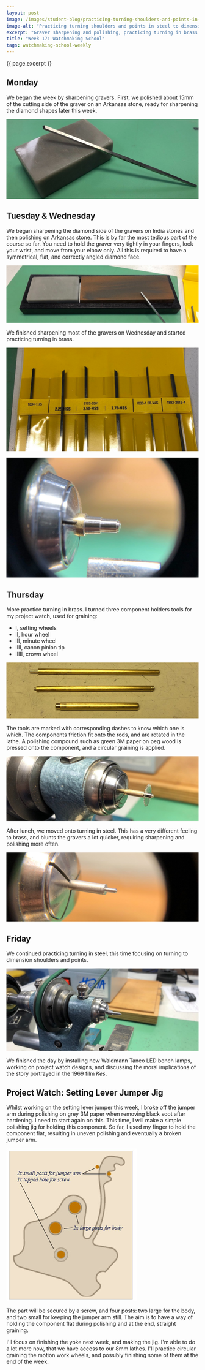 ```yaml
---
layout: post
image: /images/student-blog/practicing-turning-shoulders-and-points-in-steel.jpeg
image-alt: "Practicing turning shoulders and points in steel to dimension"
excerpt: "Graver sharpening and polishing, practicing turning in brass and steel, practicing turning shoulders and points to dimensions, making some tools used for finishing project watch components."
title: "Week 17: Watchmaking School"
tags: watchmaking-school-weekly
---
```


{{ page.excerpt }}

## Monday
We began the week by sharpening gravers. First, we polished about 15mm of the cutting side of the graver on an Arkansas stone, ready for sharpening the diamond shapes later this week.

![Polishing side of graver on Arkansas stone](/images/student-blog/polishing-side-of-graver-on-arkansas-stone.jpeg)

## Tuesday & Wednesday
We began sharpening the diamond side of the gravers on India stones and then polishing on Arkansas stone. This is by far the most tedious part of the course so far. You need to hold the graver very tightly in your fingers, lock your wrist, and move from your elbow only. All this is required to have a symmetrical, flat, and correctly angled diamond face.

![Sharpening graver on India stone](/images/student-blog/sharpening-graver-on-india-stone.jpeg)

We finished sharpening most of the gravers on Wednesday and started practicing turning in brass.

![Steel gravers](/images/student-blog/steel-gravers.jpeg)

![Practicing turning in brass](/images/student-blog/practicing-turning-in-brass.jpeg)

## Thursday
More practice turning in brass. I turned three component holders tools for my project watch, used for graining:
 - I, setting wheels
 - II, hour wheel
 - III, minute wheel
 - IIII, canon pinion tip
 - IIIII, crown wheel

![Wheel polishing tools](/images/student-blog/wheel-polishing-tools.jpeg)

The tools are marked with corresponding dashes to know which one is which. The components friction fit onto the rods, and are rotated in the lathe. A polishing compound such as green 3M paper on peg wood is pressed onto the component, and a circular graining is applied.

![Hour wheel polishing tool in lathe](/images/student-blog/hour-wheel-polishing-tool.jpeg)

After lunch, we moved onto turning in steel. This has a very different feeling to brass, and blunts the gravers a lot quicker, requiring sharpening and polishing more often.

![Practicing turning in steel](/images/student-blog/practicing-turning-in-steel.jpeg)


## Friday
We continued practicing turning in steel, this time focusing on turning to dimension shoulders and points.

![Practicing turning shoulders and points in steel](/images/student-blog/practicing-turning-shoulders-and-points-in-steel.jpeg)

We finished the day by installing new Waldmann Taneo LED bench lamps, working on project watch designs, and discussing the moral implications of the story portrayed in the 1969 film *Kes*.

## Project Watch: Setting Lever Jumper Jig
Whilst working on the setting lever jumper this week, I broke off the jumper arm during polishing on grey 3M paper when removing black soot after hardening. I need to start again on this. This time, I will make a simple polishing jig for holding this component. So far, I used my finger to hold the component flat, resulting in uneven polishing and eventually a broken jumper arm.

![Setting lever jumper flat polishing jig](/images/student-blog/setting-lever-jumper-flat-polishing-jig.jpg)

The part will be secured by a screw, and four posts: two large for the body, and two small for keeping the jumper arm still. The aim is to have a way of holding the component flat during polishing and at the end, straight graining.

I'll focus on finishing the yoke next week, and making the jig. I'm able to do a lot more now, that we have access to our 8mm lathes. I'll practice circular graining the motion work wheels, and possibly finishing some of them at the end of the week.

